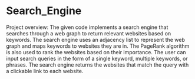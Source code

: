 # Search_Engine
Project overview: 
The given code implements a search engine that searches through a web graph to return relevant websites based on keywords. The search engine uses an adjacency list to represent the web graph and maps keywords to websites they are in. The PageRank algorithm is also used to rank the websites based on their importance. The user can input search queries in the form of a single keyword, multiple keywords, or phrases. The search engine returns the websites that match the query with a clickable link to each website.

